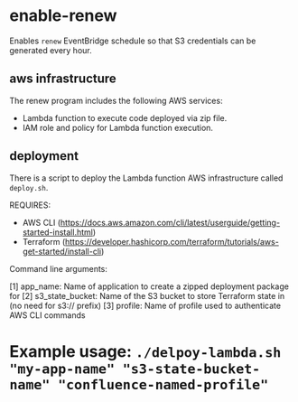 # enable-renew

Enables `renew` EventBridge schedule so that S3 credentials can be generated every hour.

## aws infrastructure

The renew program includes the following AWS services:

- Lambda function to execute code deployed via zip file.
- IAM role and policy for Lambda function execution.

## deployment

There is a script to deploy the Lambda function AWS infrastructure called `deploy.sh`.

REQUIRES:

- AWS CLI (<https://docs.aws.amazon.com/cli/latest/userguide/getting-started-install.html>)
- Terraform (<https://developer.hashicorp.com/terraform/tutorials/aws-get-started/install-cli>)

Command line arguments:

 [1] app_name: Name of application to create a zipped deployment package for
 [2] s3_state_bucket: Name of the S3 bucket to store Terraform state in (no need for s3:// prefix)
 [3] profile: Name of profile used to authenticate AWS CLI commands

# Example usage: `./delpoy-lambda.sh "my-app-name" "s3-state-bucket-name" "confluence-named-profile"`
